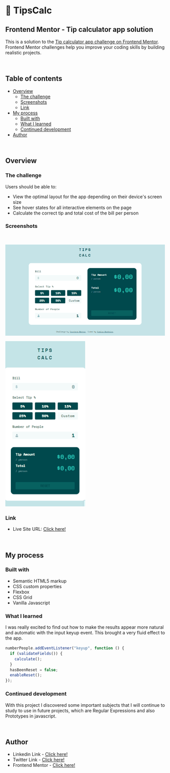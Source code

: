 # 💸 TipsCalc

## Frontend Mentor - Tip calculator app solution

This is a solution to the [Tip calculator app challenge on Frontend Mentor](https://www.frontendmentor.io/challenges/tip-calculator-app-ugJNGbJUX). Frontend Mentor challenges help you improve your coding skills by building realistic projects.

<br>

## Table of contents

- [Overview](#overview)
  - [The challenge](#the-challenge)
  - [Screenshots](#screenshots)
  - [Link](#link)
- [My process](#my-process)
  - [Built with](#built-with)
  - [What I learned](#what-i-learned)
  - [Continued development](#continued-development)
- [Author](#author)

<br>

## Overview

### The challenge

Users should be able to:

- View the optimal layout for the app depending on their device's screen size
- See hover states for all interactive elements on the page
- Calculate the correct tip and total cost of the bill per person

### Screenshots

<br>

<p>
  <img alt="Desktop TipsCalc Interface" title="DesktopTipsCalc" src="design/Final/TipsCalc-Desktop.gif" width="500">
</p>

<p>
    <img alt="Mobile TipsCalc Interface" title="MobileTipsCalc" src="design/Final/TipsCalc-Mobile.gif" width="250px" height="515">
</p>

### Link

- Live Site URL: [Click here!](https://tipscalcevemon.netlify.app/)

<br>

## My process

### Built with

- Semantic HTML5 markup
- CSS custom properties
- Flexbox
- CSS Grid
- Vanilla Javascript

### What I learned

I was really excited to find out how to make the results appear more natural and automatic with the input keyup event. This brought a very fluid effect to the app.

```js
numberPeople.addEventListener("keyup", function () {
  if (validateFields()) {
    calculate();
  }
  hasBeenReset = false;
  enableReset();
});
```

### Continued development

With this project I discovered some important subjects that I will continue to study to use in future projects, which are Regular Expressions and also Prototypes in javascript.

<br>

## Author

- Linkedin Link - [Click here!](https://www.linkedin.com/in/evelyn-monteiro-5b61981b3/)
- Twitter Link - [Click here!](https://twitter.com/Evelyn39310366)
- Frontend Mentor - [Click here!](https://www.frontendmentor.io/profile/evelynmonteiro)
